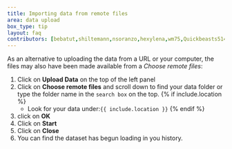 ```yaml
---
title: Importing data from remote files
area: data upload
box_type: tip
layout: faq
contributors: [bebatut,shiltemann,nsoranzo,hexylena,wm75,Quickbeasts51429]
---
```



As an alternative to uploading the data from a URL or your computer, the files may also have been made available from a *Choose remote files*:

1. Click on **Upload Data** on the top of the left panel
2. Click on **Choose remote files** and scroll down to find your data folder or type the folder name in the `search box` on the top.
   {% if include.location %}
     - Look for your data under:`{{ include.location }}`
   {% endif %}
3. click on **OK**
4. Click on **Start**
5. Click on **Close**
6. You can find the dataset has begun loading in you history.


